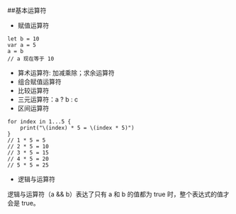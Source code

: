 ##基本运算符
- 赋值运算符 

```
let b = 10
var a = 5
a = b
// a 现在等于 10
```

- 算术运算符: 加减乘除；求余运算符
- 组合赋值运算符
- 比较运算符
- 三元运算符：a ? b : c
- 区间运算符

```
for index in 1...5 {
    print("\(index) * 5 = \(index * 5)")
}
// 1 * 5 = 5
// 2 * 5 = 10
// 3 * 5 = 15
// 4 * 5 = 20
// 5 * 5 = 25
```
- 逻辑与运算符

逻辑与运算符（a && b）表达了只有 a 和 b 的值都为 true 时，整个表达式的值才会是 true。